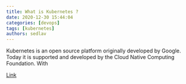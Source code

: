 ```yaml
---
title: What is Kubernetes ?
date: 2020-12-30 15:44:04
categories: [devops]
tags: [kubernetes]
authors: sedlav
---
```


Kubernetes is an open source platform originally developed by Google. Today it is supported and developed by the Cloud Native Computing Foundation. With

[Link](https://net2.com/what-is-kubernetes/)
